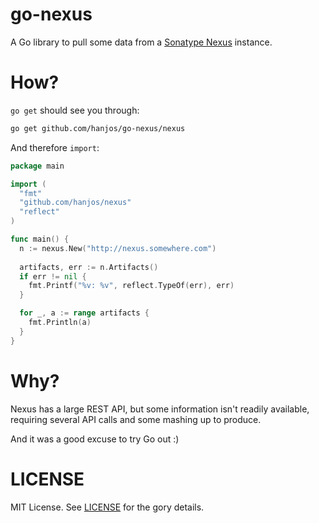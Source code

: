 go-nexus
========

A Go library to pull some data from a [Sonatype Nexus](http://www.sonatype.com/nexus) instance.

How?
====

`go get` should see you through:

```sh
go get github.com/hanjos/go-nexus/nexus
```

And therefore `import`:

```Go
package main

import (
  "fmt"
  "github.com/hanjos/nexus"
  "reflect"
)

func main() {
  n := nexus.New("http://nexus.somewhere.com")
  
  artifacts, err := n.Artifacts()
  if err != nil {
    fmt.Printf("%v: %v", reflect.TypeOf(err), err)
  }

  for _, a := range artifacts {
    fmt.Println(a)
  }
}
```

Why?
====

Nexus has a large REST API, but some information isn't readily available, requiring several API calls and some mashing 
up to produce. 

And it was a good excuse to try Go out :)

LICENSE
=======

MIT License. See [LICENSE](https://github.com/hanjos/go-nexus/blob/master/LICENSE) for the gory details.
